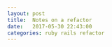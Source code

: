 ```yaml
---
layout: post
title:  Notes on a refactor
date:   2017-05-30 22:43:00
categories: ruby rails refactor
---
```


#
